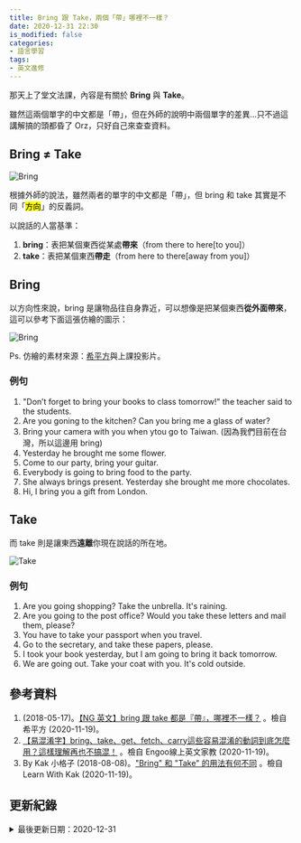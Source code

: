 ```yaml
---
title: Bring 跟 Take，兩個「帶」哪裡不一樣？
date: 2020-12-31 22:30
is_modified: false
categories:
- 語言學習
tags:
- 英文進修
--- 
```


那天上了堂文法課，內容是有關於 **Bring** 與 **Take**。
  
雖然這兩個單字的中文都是「帶」，但在外師的說明中兩個單字的差異...只不過這講解搞的頭都昏了 Orz，只好自己來查查資料。

<!--more-->


## Bring ≠ Take
<p class="illustration">
    <img src="https://i.imgur.com/GZ93fNX.png" alt="Bring">
</p>

根據外師的說法，雖然兩者的單字的中文都是「帶」，但 bring 和 take 其實是不同「<mark>方向</mark>」的反義詞。

以說話的人當基準：
1. **bring**：表把某個東西從某處**帶來**（from there to here[to you]）
2. **take**：表把某個東西**帶走**（from here to there[away from you]）



## Bring
以方向性來說，bring 是讓物品往自身靠近，可以想像是把某個東西**從外面帶來**，這可以參考下面這張仿繪的圖示：

<p class="illustration">
    <img src="https://i.imgur.com/w3rFvCS.png" alt="Bring">
</p>

Ps. 仿繪的素材來源：[希平方](https://www.hopenglish.com/what-is-the-difference-between-bring-and-take)與上課投影片。
 
 
### 例句
1. "Don’t forget to bring your books to class tomorrow!" the teacher said  to the students.
2. Are you goning to the kitchen? Can you bring me a glass of water?
3. Bring your camera with you when ytou go to Taiwan. (因為我們目前在台灣，所以這邊用 bring)
4. Yesterday he brought me some flower.
5. Come to our party, bring your guitar.
6. Everybody is going to bring food to the party.
7. She always brings present. Yesterday she brought me more chocolates.
8. Hi, I bring you a gift from London.



## Take
而 take 則是讓東西**遠離**你現在說話的所在地。

<p class="illustration">
    <img src="https://i.imgur.com/bEarYiZ.png" alt="Take">
</p>


### 例句
1. Are you going shopping? Take the unbrella. It's raining.
2. Are you going to the post office? Would you take these letters and mail them, please?
3. You have to take your passport when you travel.
4. Go to the secretary, and take these papers, please.
5. I took your book yesterday, but I am going to bring it back tomorrow.
6. We are going out. Take your coat with you. It's cold outside.



## 參考資料 
1. (2018-05-17)。[【NG 英文】bring 跟 take 都是『帶』，哪裡不一樣？](https://www.hopenglish.com/what-is-the-difference-between-bring-and-take) 。檢自 希平方 (2020-11-19)。
2. [【易混淆字】bring、take、get、fetch、carry這些容易混淆的動詞到底怎麼用？這樣理解再也不搞混！](https://engoo.com.tw/blog/%E3%80%90%E6%98%93%E6%B7%B7%E6%B7%86%E5%AD%97%E3%80%91bring%E3%80%81take%E3%80%81get%E3%80%81fetch%E3%80%81carry%E9%80%99%E4%BA%9B%E5%AE%B9%E6%98%93%E6%B7%B7%E6%B7%86%E7%9A%84%E5%8B%95%E8%A9%9E/) 。檢自 Engoo線上英文家教 (2020-11-19)。
3. By Kak 小格子 (2018-08-08)。["Bring" 和 "Take" 的用法有何不同](https://www.learnwithkak.com/bring-%E5%92%8C-take-%E7%9A%84%E7%94%A8%E6%B3%95%E6%9C%89%E4%BD%95%E4%B8%8D%E5%90%8C/) 。檢自 Learn With Kak (2020-11-19)。



## 更新紀錄
<details class="update_stamp">
  <summary>最後更新日期：2020-12-31</summary>
  <ul>
    <li>2020-12-31 發布</li>
    <li>2020-11-20 完稿</li>
    <li>2020-11-19 起稿</li>
  </ul>
</details>